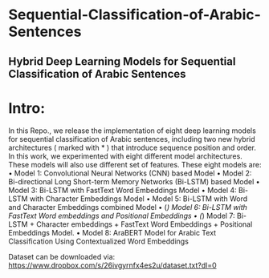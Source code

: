 # Sequential-Classification-of-Arabic-Sentences
Hybrid Deep Learning Models for Sequential Classification of Arabic Sentences
----------------------------------
# Intro:
In this Repo., we release the implementation of eight deep learning models for sequential classification 
of Arabic sentences, including two new hybrid architectures ( marked with * ) that introduce sequence position and order. 
In this work, we experimented with eight different model architectures. These models will also use different 
set of features. These eight models are:
• Model 1: Convolutional Neural Networks (CNN) based Model 
• Model 2: Bi-directional Long Short-term Memory Networks (Bi-LSTM) based Model
• Model 3: Bi-LSTM with FastText Word Embeddings Model
• Model 4: Bi-LSTM with Character Embeddings Model
• Model 5: Bi-LSTM with Word and Character Embeddings combined Model
• (*) Model 6: Bi-LSTM with FastText Word embeddings and Positional Embeddings 
• (*) Model 7: Bi-LSTM + Character embeddings + FastText Word Embeddings + Positional 
Embeddings Model. 
• Model 8: AraBERT Model for Arabic Text Classification Using Contextualized Word 
Embeddings


Dataset can be downloaded via:
https://www.dropbox.com/s/26ivgyrnfx4es2u/dataset.txt?dl=0
